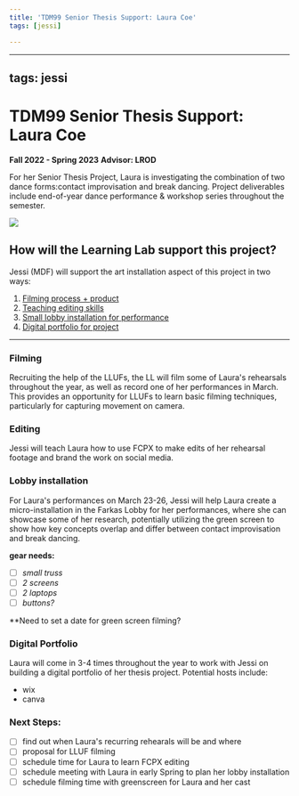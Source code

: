```yaml
---
title: 'TDM99 Senior Thesis Support: Laura Coe'
tags: [jessi]

---
```


---
tags: jessi
---

# TDM99 Senior Thesis Support: Laura Coe
**Fall 2022 - Spring 2023**
**Advisor: LROD**

For her Senior Thesis Project, Laura is investigating the combination of two dance forms:contact improvisation and break dancing. Project deliverables include end-of-year dance performance & workshop series throughout the semester. 

![](https://i.imgur.com/Vjd7bUk.jpg)


## How will the Learning Lab support this project?

Jessi (MDF) will support the art installation aspect of this project in two ways:

1. [Filming process + product](#Filming)
2. [Teaching editing skills](#Editing)
3. [Small lobby installation for performance](#Lobby-installation)
4. [Digital portfolio for project](#Digital-portfolio)

---

### Filming 

Recruiting the help of the LLUFs, the LL will film some of Laura's rehearsals throughout the year, as well as record one of her performances in March. This provides an opportunity for LLUFs to learn basic filming techniques, particularly for capturing movement on camera.

### Editing

Jessi will teach Laura how to use FCPX to make edits of her rehearsal footage and brand the work on social media.

### Lobby installation

For Laura's performances on March 23-26, Jessi will help Laura create a micro-installation in the Farkas Lobby for her performances, where she can showcase some of her research, potentially utilizing the green screen to show how key concepts overlap and differ between contact improvisation and break dancing. 

**gear needs:**
- [ ] *small truss*
- [ ] *2 screens*
- [ ] *2 laptops*
- [ ] *buttons?*

**Need to set a date for green screen filming?

### Digital Portfolio

Laura will come in 3-4 times throughout the year to work with Jessi on building a digital portfolio of her thesis project. Potential hosts include:

- wix
- canva

### Next Steps:

- [ ]  find out when Laura's recurring rehearals will be and where
- [ ]  proposal for LLUF filming
- [ ] schedule time for Laura to learn FCPX editing 
- [ ] schedule meeting with Laura in early Spring to plan her lobby installation
- [ ] schedule filming time with greenscreen for Laura and her cast
